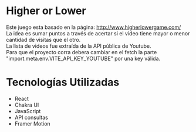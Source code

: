 # Higher or Lower

Este juego esta basado en la página: http://www.higherlowergame.com/<br />
La idea es sumar puntos a través de acertar si el video tiene mayor o menor cantidad de visitas que el otro.<br />
La lista de videos fue extraída de la API pública de Youtube.<br />
Para que el proyecto corra debera cambiar en el fetch la parte "import.meta.env.VITE_API_KEY_YOUTUBE" por una key válida.<br />

# Tecnologías Utilizadas
- React
- Chakra UI
- JavaScript
- API consultas
- Framer Motion
